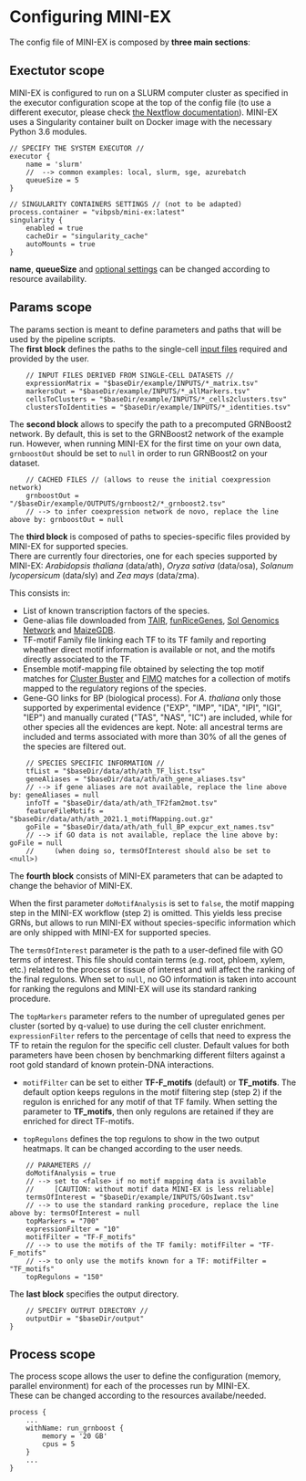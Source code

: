# Configuring MINI-EX

The config file of MINI-EX is composed by **three main sections**:

## **Exectutor scope**
MINI-EX is configured to run on a SLURM computer cluster as specified in the executor configuration scope at the top of the config file (to use a different executor, please check [the Nextflow documentation](https://www.nextflow.io/docs/latest/executor.html)).
MINI-EX uses a Singularity container built on Docker image with the necessary Python 3.6 modules.

```
// SPECIFY THE SYSTEM EXECUTOR //
executor {
    name = 'slurm'
    //  --> common examples: local, slurm, sge, azurebatch
    queueSize = 5
}

// SINGULARITY CONTAINERS SETTINGS // (not to be adapted)
process.container = "vibpsb/mini-ex:latest"
singularity {
    enabled = true
    cacheDir = "singularity_cache"
    autoMounts = true
}
```

**name**, **queueSize** and [optional settings](https://www.nextflow.io/docs/latest/config.html) can be changed according to resource availability. 

## **Params scope**
The params section is meant to define parameters and paths that will be used by the pipeline scripts.  
The **first block** defines the paths to the single-cell [input files](https://github.com/VIB-PSB/MINI-EX/tree/main/example/INPUTS) required and provided by the user. 

```
    // INPUT FILES DERIVED FROM SINGLE-CELL DATASETS //
    expressionMatrix = "$baseDir/example/INPUTS/*_matrix.tsv"
    markersOut = "$baseDir/example/INPUTS/*_allMarkers.tsv"
    cellsToClusters = "$baseDir/example/INPUTS/*_cells2clusters.tsv"
    clustersToIdentities = "$baseDir/example/INPUTS/*_identities.tsv"
```
The **second block** allows to specify the path to a precomputed GRNBoost2 network. By default, this is set to the GRNBoost2 network of the example run. However, when running MINI-EX for the first time on your own data, `grnboostOut` should be set to `null` in order to run GRNBoost2 on your dataset.

```
    // CACHED FILES // (allows to reuse the initial coexpression network)
    grnboostOut = "/$baseDir/example/OUTPUTS/grnboost2/*_grnboost2.tsv"
    // --> to infer coexpression network de novo, replace the line above by: grnboostOut = null
```

The **third block** is composed of paths to species-specific files provided by MINI-EX for supported species.  
There are currently four directories, one for each species supported by MINI-EX: *Arabidopsis thaliana* (data/ath), *Oryza sativa* (data/osa), *Solanum lycopersicum* (data/sly) and *Zea mays* (data/zma).

This consists in:
* List of known transcription factors of the species.
* Gene-alias file downloaded from [TAIR](https://www.arabidopsis.org/download/index-auto.jsp?dir=%2Fdownload_files%2FPublic_Data_Releases%2FTAIR_Data_20140331), [funRiceGenes](https://funricegenes.github.io/), [Sol Genomics Network](https://solgenomics.net/ftp/tomato_genome/annotation/ITAG4.0_release/ITAG4.0_descriptions.txt) and [MaizeGDB](https://www.maizegdb.org/associated_genes?type=all&style=tab).
* TF-motif Family file linking each TF to its TF family and reporting wheather direct motif information is available or not, and the motifs directly associated to the TF.
* Ensemble motif-mapping file obtained by selecting the top motif matches for [Cluster Buster](https://github.com/weng-lab/cluster-buster) and [FIMO](https://meme-suite.org/meme/doc/fimo.html) matches for a collection of motifs mapped to the regulatory regions of the species.
* Gene-GO links for BP (biological process).
For *A. thaliana* only those supported by experimental evidence ("EXP", "IMP", "IDA", "IPI", "IGI", "IEP") and manually curated ("TAS", "NAS", "IC") are included, while for other species all the evidences are kept.
Note: all ancestral terms are included and terms associated with more than 30% of all the genes of the species are filtered out.

```	
    // SPECIES SPECIFIC INFORMATION //
    tfList = "$baseDir/data/ath/ath_TF_list.tsv"
    geneAliases = "$baseDir/data/ath/ath_gene_aliases.tsv"
    // --> if gene aliases are not available, replace the line above by: geneAliases = null 
    infoTf = "$baseDir/data/ath/ath_TF2fam2mot.tsv"
    featureFileMotifs = "$baseDir/data/ath/ath_2021.1_motifMapping.out.gz"
    goFile = "$baseDir/data/ath/ath_full_BP_expcur_ext_names.tsv"
    // --> if GO data is not available, replace the line above by: goFile = null 
    //     (when doing so, termsOfInterest should also be set to <null>)
```
The **fourth block** consists of MINI-EX parameters that can be adapted to change the behavior of MINI-EX.

When the first parameter `doMotifAnalysis` is set to `false`, the motif mapping step in the MINI-EX workflow (step 2) is omitted. This yields less precise GRNs, but allows to run MINI-EX without species-specific information which are only shipped with MINI-EX for supported species.

The `termsOfInterest` parameter is the path to a user-defined file with GO terms of interest. This file should contain terms (e.g. root, phloem, xylem, etc.) related to the process or tissue of interest and will affect the ranking of the final regulons. When set to `null`, no GO information is taken into account for ranking the regulons and MINI-EX will use its standard ranking procedure.

The `topMarkers` parameter refers to the number of upregulated genes per cluster (sorted by q-value) to use during the cell cluster enrichment. `expressionFilter` refers to the percentage of cells that need to express the TF to retain the regulon for the specific cell cluster. Default values for both parameters have been chosen by benchmarking different filters against a root gold standard of known protein-DNA interactions.

* `motifFilter` can be set to either **TF-F_motifs** (default) or **TF_motifs**. The default option keeps regulons in the motif filtering step (step 2) if the regulon is enriched for any motif of that TF family. When setting the parameter to **TF_motifs**, then only regulons are retained if they are enriched for direct TF-motifs.

* `topRegulons` defines the top regulons to show in the two output heatmaps. It can be changed according to the user needs.

```	
    // PARAMETERS //
    doMotifAnalysis = true 
    // --> set to <false> if no motif mapping data is available 
    //     [CAUTION: without motif data MINI-EX is less reliable]
    termsOfInterest = "$baseDir/example/INPUTS/GOsIwant.tsv"
    // --> to use the standard ranking procedure, replace the line above by: termsOfInterest = null
    topMarkers = "700"
    expressionFilter = "10"
    motifFilter = "TF-F_motifs" 
    // --> to use the motifs of the TF family: motifFilter = "TF-F_motifs"
    // --> to only use the motifs known for a TF: motifFilter =  "TF_motifs"
    topRegulons = "150"
```

The **last block** specifies the output directory.  

```	
    // SPECIFY OUTPUT DIRECTORY //
    outputDir = "$baseDir/output"
}
```

## **Process scope**
The process scope allows the user to define the configuration (memory, parallel environment) for each of the processes run by MINI-EX.  
These can be changed according to the resources availabe/needed. 
   
```	
process {
    ...
    withName: run_grnboost {
        memory = '20 GB'
        cpus = 5
    }
    ...
}
```
